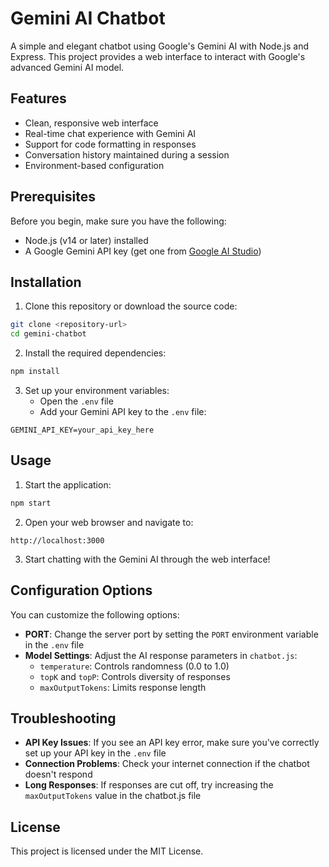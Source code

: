 # Gemini AI Chatbot

A simple and elegant chatbot using Google's Gemini AI with Node.js and Express. This project provides a web interface to interact with Google's advanced Gemini AI model.

## Features

- Clean, responsive web interface
- Real-time chat experience with Gemini AI
- Support for code formatting in responses
- Conversation history maintained during a session
- Environment-based configuration

## Prerequisites

Before you begin, make sure you have the following:

- Node.js (v14 or later) installed
- A Google Gemini API key (get one from [Google AI Studio](https://aistudio.google.com/app/apikey))

## Installation

1. Clone this repository or download the source code:

```bash
git clone <repository-url>
cd gemini-chatbot
```

2. Install the required dependencies:

```bash
npm install
```

3. Set up your environment variables:
   - Open the `.env` file
   - Add your Gemini API key to the `.env` file:

```
GEMINI_API_KEY=your_api_key_here
```

## Usage

1. Start the application:

```bash
npm start
```

2. Open your web browser and navigate to:

```
http://localhost:3000
```

3. Start chatting with the Gemini AI through the web interface!

## Configuration Options

You can customize the following options:

- **PORT**: Change the server port by setting the `PORT` environment variable in the `.env` file
- **Model Settings**: Adjust the AI response parameters in `chatbot.js`:
  - `temperature`: Controls randomness (0.0 to 1.0)
  - `topK` and `topP`: Controls diversity of responses
  - `maxOutputTokens`: Limits response length

## Troubleshooting

- **API Key Issues**: If you see an API key error, make sure you've correctly set up your API key in the `.env` file
- **Connection Problems**: Check your internet connection if the chatbot doesn't respond
- **Long Responses**: If responses are cut off, try increasing the `maxOutputTokens` value in the chatbot.js file

## License

This project is licensed under the MIT License.
